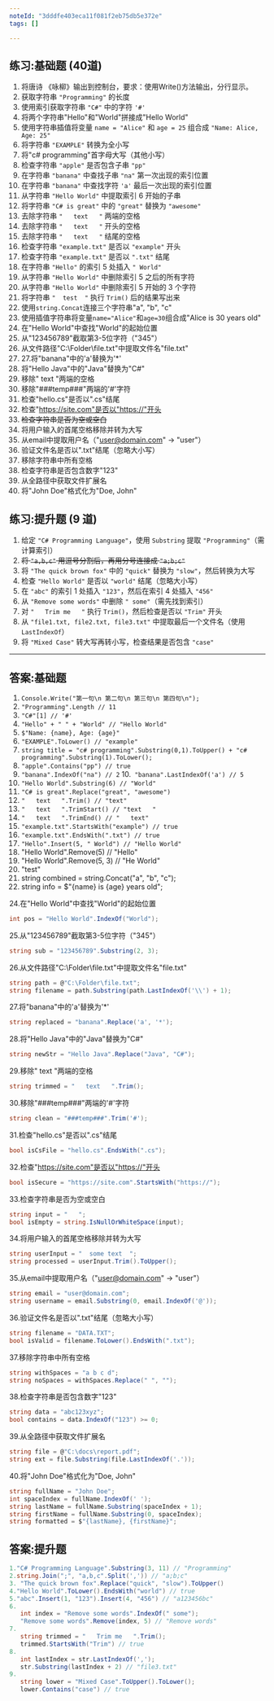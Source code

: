 ```yaml
---
noteId: "3dddfe403eca11f081f2eb75db5e372e"
tags: []

---
```


## 练习:基础题 (40道)

1. 将唐诗 《咏柳》输出到控制台，要求：使用Write()方法输出，分行显示。
2. 获取字符串 `"Programming"` 的长度
3. 使用索引获取字符串 `"C#"` 中的字符 `'#'`
4. 将两个字符串"Hello"和"World"拼接成"Hello World"
5. 使用字符串插值将变量 `name = "Alice"` 和 `age = 25` 组合成 `"Name: Alice, Age: 25"`
6. 将字符串 `"EXAMPLE"` 转换为全小写
7. 将"c# programming"首字母大写（其他小写）
8. 检查字符串 `"apple"` 是否包含子串 `"pp"`
9. 在字符串 `"banana"` 中查找子串 `"na"` 第一次出现的索引位置
10. 在字符串 `"banana"` 中查找字符 `'a'` 最后一次出现的索引位置
11. 从字符串 `"Hello World"` 中提取索引 6 开始的子串
12. 将字符串 `"C# is great"` 中的 `"great"` 替换为 `"awesome"`
13. 去除字符串 `"   text   "` 两端的空格
14. 去除字符串 `"   text   "` 开头的空格
15. 去除字符串 `"   text   "` 结尾的空格
16. 检查字符串 `"example.txt"` 是否以 `"example"` 开头
17. 检查字符串 `"example.txt"` 是否以 `".txt"` 结尾
18. 在字符串 `"Hello"` 的索引 5 处插入 `" World"`
19. 从字符串 `"Hello World"` 中删除索引 5 之后的所有字符
20. 从字符串 `"Hello World"` 中删除索引 5 开始的 3 个字符
21. 将字符串 `"  test  "` 执行 `Trim()` 后的结果写出来
22. 使用`string.Concat`连接三个字符串"a", "b", "c"
23. 使用插值字符串将变量`name="Alice"`和`age=30`组合成"Alice is 30 years old"
24. 在"Hello World"中查找"World"的起始位置
25. 从"123456789"截取第3-5位字符（"345"）
26. 从文件路径"C:\Folder\file.txt"中提取文件名"file.txt"
27. 27.将"banana"中的'a'替换为'*'
28. 将"Hello Java"中的"Java"替换为"C#"
29. 移除"   text   "两端的空格
30. 移除"###temp###"两端的'#'字符
31. 检查"hello.cs"是否以".cs"结尾
32. 检查"https://site.com"是否以"https://"开头
33. ~~检查字符串是否为空或空白~~
34. 将用户输入的首尾空格移除并转为大写
35. 从email中提取用户名（"user@domain.com" → "user"）
36. 验证文件名是否以".txt"结尾（忽略大小写）
37. 移除字符串中所有空格
38. 检查字符串是否包含数字"123"
39. 从全路径中获取文件扩展名
40. 将"John Doe"格式化为"Doe, John"

## 练习:提升题 (9 道)
1. 给定 `"C# Programming Language"`，使用 `Substring` 提取 `"Programming"`（需计算索引）
1. ~~将 `"a,b,c"` 用逗号分割后，再用分号连接成 `"a;b;c"`~~
1. 将 `"The quick brown fox"` 中的 `"quick"` 替换为 `"slow"`，然后转换为大写
1. 检查 `"Hello World"` 是否以 `"world"` 结尾（忽略大小写）
1. 在 `"abc"` 的索引 1 处插入 `"123"`，然后在索引 4 处插入 `"456"`
1. 从 `"Remove some words"` 中删除 `" some"`（需先找到索引）
1. 对 `"   Trim me   "` 执行 `Trim()`，然后检查是否以 `"Trim"` 开头
1. 从 `"file1.txt, file2.txt, file3.txt"` 中提取最后一个文件名（使用 `LastIndexOf`）
1. 将 `"Mixed Case"` 转大写再转小写，检查结果是否包含 `"case"`

---

## 答案:基础题

1. `Console.Write("第一句\n 第二句\n 第三句\n 第四句\n");`
2. `"Programming".Length // 11`
3. `"C#"[1] // '#'`
4. `"Hello" + " " + "World" // "Hello World"`
5. `$"Name: {name}, Age: {age}"`
6. `"EXAMPLE".ToLower() // "example"`
7. `string title = "c# programming".Substring(0,1).ToUpper() + "c#      programming".Substring(1).ToLower();`
8. `"apple".Contains("pp") // true`
9. `"banana".IndexOf("na") // 2`
10.` "banana".LastIndexOf('a') // 5`
11. `"Hello World".Substring(6) // "World"`
12. `"C# is great".Replace("great", "awesome")`
13. `"   text   ".Trim() // "text"`
14. `"   text   ".TrimStart() // "text   "`
15. `"   text   ".TrimEnd() // "   text"`
16. `"example.txt".StartsWith("example") // true`
17. `"example.txt".EndsWith(".txt") // true`
18. `"Hello".Insert(5, " World") // "Hello World"`
19. "Hello World".Remove(5) // "Hello"
20. "Hello World".Remove(5, 3) // "He World"
21. "test"
22. string combined = string.Concat("a", "b", "c");
23. string info = $"{name} is {age} years old";

24.在"Hello World"中查找"World"的起始位置

```csharp
int pos = "Hello World".IndexOf("World");
```

25.从"123456789"截取第3-5位字符（"345"）

```csharp
string sub = "123456789".Substring(2, 3);
```

26.从文件路径"C:\Folder\file.txt"中提取文件名"file.txt"

```csharp
string path = @"C:\Folder\file.txt";
string filename = path.Substring(path.LastIndexOf('\\') + 1);
```

27.将"banana"中的'a'替换为'*'

```csharp
string replaced = "banana".Replace('a', '*');
```

28.将"Hello Java"中的"Java"替换为"C#"

```csharp
string newStr = "Hello Java".Replace("Java", "C#");
```

29.移除"   text   "两端的空格

```csharp
string trimmed = "   text   ".Trim();
```

30.移除"###temp###"两端的'#'字符

```csharp
string clean = "###temp###".Trim('#');
```

31.检查"hello.cs"是否以".cs"结尾

```csharp
bool isCsFile = "hello.cs".EndsWith(".cs");
```

32.检查"https://site.com"是否以"https://"开头

```csharp
bool isSecure = "https://site.com".StartsWith("https://");
```

33.检查字符串是否为空或空白

```csharp
string input = "   ";
bool isEmpty = string.IsNullOrWhiteSpace(input);
```

34.将用户输入的首尾空格移除并转为大写

```csharp
string userInput = "  some text  ";
string processed = userInput.Trim().ToUpper();
```

35.从email中提取用户名（"user@domain.com" → "user"）

```csharp
string email = "user@domain.com";
string username = email.Substring(0, email.IndexOf('@'));
```

36.验证文件名是否以".txt"结尾（忽略大小写）

```csharp
string filename = "DATA.TXT";
bool isValid = filename.ToLower().EndsWith(".txt");
```

37.移除字符串中所有空格

```csharp
string withSpaces = "a b c d";
string noSpaces = withSpaces.Replace(" ", "");
```

38.检查字符串是否包含数字"123"

```csharp
string data = "abc123xyz";
bool contains = data.IndexOf("123") >= 0;
```

39.从全路径中获取文件扩展名

```csharp
string file = @"C:\docs\report.pdf";
string ext = file.Substring(file.LastIndexOf('.'));
```

40.将"John Doe"格式化为"Doe, John"

```csharp
string fullName = "John Doe";
int spaceIndex = fullName.IndexOf(' ');
string lastName = fullName.Substring(spaceIndex + 1);
string firstName = fullName.Substring(0, spaceIndex);
string formatted = $"{lastName}, {firstName}";
```


## 答案:提升题
```csharp
1."C# Programming Language".Substring(3, 11) // "Programming"
2.string.Join(";", "a,b,c".Split(',')) // "a;b;c"
3. "The quick brown fox".Replace("quick", "slow").ToUpper()
4."Hello World".ToLower().EndsWith("world") // true
5."abc".Insert(1, "123").Insert(4, "456") // "a123456bc"
6. 
   int index = "Remove some words".IndexOf(" some");
   "Remove some words".Remove(index, 5) // "Remove words"
7. 
   string trimmed = "   Trim me   ".Trim();
   trimmed.StartsWith("Trim") // true
8.
   int lastIndex = str.LastIndexOf(',');
   str.Substring(lastIndex + 2) // "file3.txt"
9.
   string lower = "Mixed Case".ToUpper().ToLower();
   lower.Contains("case") // true
```



